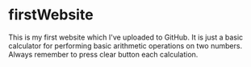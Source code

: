 # firstWebsite
This is my first website which I've uploaded to GitHub. It is just a basic calculator for performing basic arithmetic operations on two numbers.
Always remember to press clear button each calculation.
